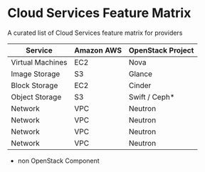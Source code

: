 # Cloud Services Feature Matrix 

A curated list of Cloud Services feature matrix for providers

|          Service       |   Amazon AWS           | OpenStack Project      |
| ---------------------- | ---------------------- | ---------------------- |
| Virtual Machines       | EC2                    | Nova                   |
| Image Storage          | S3                     | Glance                 |
| Block Storage          | EC2                    | Cinder                 |
| Object Storage         | S3                     | Swift / Ceph*          |
| Network                | VPC                    | Neutron                |
| Network                | VPC                    | Neutron                |
| Network                | VPC                    | Neutron                |
| Network                | VPC                    | Neutron                |

* non OpenStack Component
